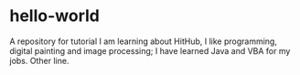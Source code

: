 # hello-world
A repository for tutorial
I am learning about HitHub, I like programming, digital painting and image processing; I have learned Java and VBA for my jobs.
Other line.
